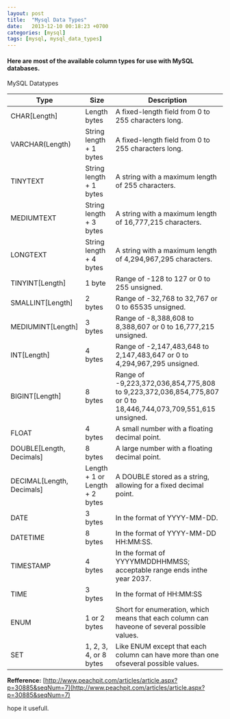 ```yaml
---
layout: post
title:  "Mysql Data Types"
date:   2013-12-10 00:18:23 +0700
categories: [mysql]
tags: [mysql, mysql_data_types]
---
```


#### Here are most of the available column types for use with MySQL databases.

MySQL Datatypes

| Type | Size | Description | 
| ---------- | ----------  | ---------- |
| CHAR[Length] | Length bytes | A fixed-length field from 0 to 255 characters long. |
| VARCHAR(Length) | String length + 1 bytes | A fixed-length field from 0 to 255 characters long. |
| TINYTEXT | String length + 1 bytes | A string with a maximum length of 255 characters. |
| MEDIUMTEXT | String length + 3 bytes  | A string with a maximum length of 16,777,215 characters.  |
| LONGTEXT | String length + 4 bytes | A string with a maximum length of 4,294,967,295 characters.  |
| TINYINT[Length] | 1 byte  | Range of -128 to 127 or 0 to 255 unsigned.  |
| SMALLINT[Length] | 2 bytes  | Range of -32,768 to 32,767 or 0 to 65535 unsigned.  |
| MEDIUMINT[Length] | 3 bytes  | Range of -8,388,608 to 8,388,607 or 0 to 16,777,215 unsigned.  |
| INT[Length] | 4 bytes  | Range of -2,147,483,648 to 2,147,483,647 or 0 to 4,294,967,295 unsigned.  |
| BIGINT[Length] | 8 bytes  | Range of -9,223,372,036,854,775,808 to 9,223,372,036,854,775,807 or 0 to 18,446,744,073,709,551,615 unsigned.  |
| FLOAT | 4 bytes  | A small number with a floating decimal point.  |
| DOUBLE[Length, Decimals] | 8 bytes  | A large number with a floating decimal point.  |
| DECIMAL[Length, Decimals] | Length + 1 or Length + 2 bytes  | A DOUBLE stored as a string, allowing for a fixed decimal point.  |
| DATE | 3 bytes  | In the format of YYYY-MM-DD.  |
| DATETIME | 8 bytes  | In the format of YYYY-MM-DD HH:MM:SS.  |
| TIMESTAMP | 4 bytes  | In the format of YYYYMMDDHHMMSS; acceptable range ends inthe year 2037.  |
| TIME | 3 bytes  | In the format of HH:MM:SS  |
| ENUM | 1 or 2 bytes  | Short for enumeration, which means that each column can haveone of several possible values.  |
| SET | 1, 2, 3, 4, or 8 bytes  | Like ENUM except that each column can have more than one ofseveral possible values.  |


**Refference:** [http://www.peachpit.com/articles/article.aspx?p=30885&seqNum=7](http://www.peachpit.com/articles/article.aspx?p=30885&seqNum=7)

hope it usefull.